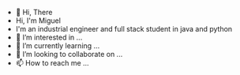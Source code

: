 - 👋 Hi, There
- Hi, I'm Miguel 
- I'm an industrial engineer and full stack student in java and python
- 👀 I’m interested in ...
- 🌱 I’m currently learning ...
- 💞️ I’m looking to collaborate on ...
- 📫 How to reach me ...



<!---
mtoledom/mtoledom is a ✨ special ✨ repository because its `README.md` (this file) appears on your GitHub profile.
You can click the Preview link to take a look at your changes.
--->
